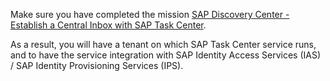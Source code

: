Make sure you have completed the mission [SAP Discovery Center - Establish a Central Inbox with SAP Task Center](https://discovery-center.cloud.sap/missiondetail/3774/3813/?tab=projectboard).

As a result, you will have a tenant on which SAP Task Center service runs, and to have the service integration with SAP Identity Access Services (IAS) / SAP Identity Provisioning Services (IPS).